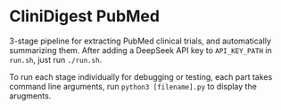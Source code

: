 # CliniDigest PubMed

3-stage pipeline for extracting PubMed clinical trials, and automatically summarizing them. After adding a DeepSeek API key to `API_KEY_PATH` in `run.sh`, just run `./run.sh`.

To run each stage individually for debugging or testing, each part takes command line arguments, run `python3 [filename].py` to display the arugments.

